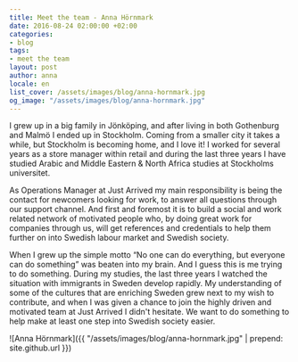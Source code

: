 ```yaml
---
title: Meet the team - Anna Hörnmark
date: 2016-08-24 02:00:00 +02:00
categories:
- blog
tags:
- meet the team
layout: post
author: anna
locale: en
list_cover: /assets/images/blog/anna-hornmark.jpg
og_image: "/assets/images/blog/anna-hornmark.jpg"
---
```


I grew up in a big family in Jönköping, and after living in both Gothenburg and Malmö I ended up in Stockholm. Coming from a smaller city it takes a while, but Stockholm is becoming home, and I love it! I worked for several years as a store manager within retail and during the last three years I have studied Arabic and Middle Eastern & North Africa studies at Stockholms universitet.

As Operations Manager at Just Arrived my main responsibility is being the contact for newcomers looking for work, to answer all questions through our support channel. And first and foremost it is to build a social and work related network of motivated people who, by doing great work for companies through us, will get references and credentials to help them further on into Swedish labour market and Swedish society.

When I grew up the simple motto “No one can do everything, but everyone can do something” was beaten into my brain. And I guess this is me trying to do something. During my studies, the last three years I watched the situation with immigrants in Sweden develop rapidly. My understanding of some of the cultures that are enriching Sweden grew next to my wish to contribute, and when I was given a chance to join the highly driven and motivated team at Just Arrived I didn't hesitate. We want to do something to help make at least one step into Swedish society easier.

![Anna Hörnmark]({{ "/assets/images/blog/anna-hornmark.jpg" | prepend: site.github.url }})


